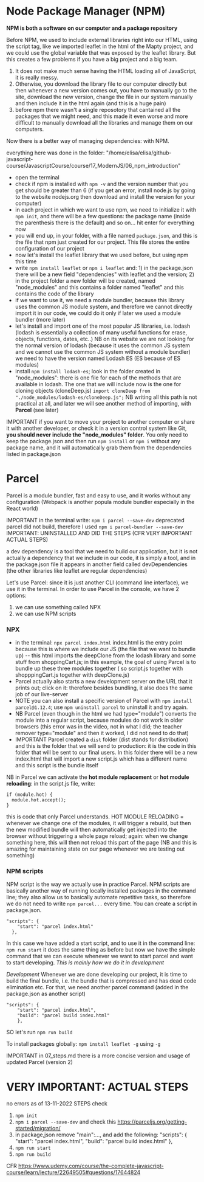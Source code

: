 # Node Package Manager (NPM)

**NPM is both a software on our computer and a package repository**

Before NPM, we used to include external libraries right into our HTML, using the script tag, like we imported leaflet in the html of the Mapty project, and we could use the global variable that was exposed by the leaflet library. But this creates a few problems if you have a big project and a big team.
1. It does not make much sense having the HTML loading all of JavaScript, it is really messy.
2. Otherwise, you download the library file to our computer directly but then whenever a new version comes out, you have to manually go to the site, download the new version, change the file in our system manually and then include it in the html again (and this is a huge pain)
3. before npm there wasn't a single reposotory that cantained all the packages that we might need, and this made it even worse and more difficult to manually download all the libraries and manage them on our computers.

Now there is a better way of managing dependencies: with NPM.

everything here was done in the folder: "/home/elisa/elisa/github-javascript-course/JavascriptCourse/course/17_ModernJS/06_npm_introduction"

- open the terminal
- check if npm is installed with `npm -v` and the version number that you get should be greater than 6 (if you get an error, install node.js by going to the website nodejs.org then download and install the version for your computer)
- in each project in which we want to use npm, we need to initialize it with `npm init`, and there will be a few questions: the package name (inside the parenthesis there is the default) and so on... hit enter for everything now
- you will end up, in your folder, with a file named `package.json`, and this is the file that npm just created for our project. This file stores the entire configuration of our project
- now let's install the leaflet library that we used before, but using npm this time
- write `npm install leaflet` or `npm i leaflet` and: 1) in the package.json there will be a new field "dependencies" with leaflet and the version; 2) in the project folder a new folder will be created, named "node_modules" and this contains a folder named "leaflet" and this contains the code of the library
- if we want to use it, we need a module bundler, because this library uses the common JS module system, and therefore we cannot directly import it in our code, we could do it only if later we used a module bundler (more later)
- let's install and import one of the most popular JS libraries, i.e. lodash (lodash is essentially a collection of many useful functions for erase, objects, functions, dates, etc..) NB on its website we are not looking for the normal version of lodash (because it uses the common JS system and we cannot use the common JS system without a module bundler) we need to have the version named Lodash ES (ES because of ES modules)
- install `npm install lodash-es`; look in the folder created in "node_modules": there is one file for each of the methods that are available in lodash. The one that we will include now is the one for cloning objects (cloneDeep.js) `import cloneDeep from "./node_modules/lodash-es/cloneDeep.js";` NB writing all this path is not practical at all, and later we will see another method of importing, with **Parcel** (see later)

IMPORTANT
if you want to move your project to another computer or share it with another developer, or check it in a version control system like Git, **you should never include the "node_modules" folder**.
You only need to keep the package.json and then run `npm install` or `npm i` without any package name, and it will automatically grab them from the dependencies listed in package.json

# Parcel
Parcel is a module bundler, fast and easy to use, and it works without any configuration (Webpack is another popula module bundler especially in the React world)

IMPORTANT in the terminal write: `npm i parcel --save-dev`
deprecated parcel did not build, therefore I used `npm i parcel-bundler --save-dev` IMPORTANT: UNINSTALLED AND DID THE STEPS (CFR VERY IMPORTANT ACTUAL STEPS)

a dev dependency is a tool that we need to build our application, but it is not actually a dependency that we include in our code, it is simply a tool, and in the package.json file it appears in another field called devDependencies (the other libraries like leaflet are regular dependencies)

Let's use Parcel: since it is just another CLI (command line interface), we use it in the terminal.
In order to use Parcel in the console, we have 2 options:
1. we can use something called NPX
2. we can use NPM scripts

### NPX
- in the terminal: `npx parcel index.html` index.html is the entry point because this is where we include our JS (the file that we want to bundle up) -- this html imports the deepClone from the lodash library and some stuff from shoppingCart.js; in this example, the goal of using Parcel is to bundle up these three modules together ( so script.js together with shopppingCart.js together with deepClone.js)
- Parcel actually also starts a new development server on the URL that it prints out; click on it: therefore besides bundling, it also does the same job of our live-server
- NOTE you can also install a specific version of Parcel with `npm install parcel@1.12.4`; use `npm uninstall parcel` to uninstall it and try again.
- NB Parcel (even though in the html <script></script> we had type="module") converts the module into a regular script, because modules do not work in older browsers (this error was in the video, not in what I did; the teacher remover type="module" and then it worked, I did not need to do that)
- IMPORTANT Parcel created a `dist` folder (dist stands for distribution) and this is the folder that we will send to production: it is the code in this folder that will be sent to our final users. In this folder there will be a new index.html that will import a new script.js which has a different name and this script is the bundle itself

NB in Parcel we can activate the **hot module replacement** or **hot module reloading**: in the script.js file, write:
```
if (module.hot) {
  module.hot.accept();
}
```
this is code that only Parcel understands.
HOT MODULE RELOADING = whenever we change one of the modules, it will trigger a rebuild, but then the new modified bundle will then automatically get injected into the browser without triggering a whole page reload; again: when we change something here, this will then not reload this part of the page (NB and this is amazing for maintaining state on our page whenever we are testing out something)

### NPM scripts
NPM script is the way we actually use in practice Parcel.
NPM scripts are basically another way of running locally installed packages in the command line; they also allow us to basically automate repetitive tasks, so therefore we do not need to write `npm parcel...` every time. You can create a script in package.json.

```
"scripts": {
    "start": "parcel index.html"
  },
```

In this case we have added a start script, and to use it in the command line: `npm run start`
it does the same thing as before but now we have the simple command that we can execute whenever we want to start parcel and want to start developing. *This is mainly how we do it in development*

*Development*
Whenever we are done developing our project, it is time to build the final bundle, i.e. the bundle that is compressed and has dead code elimination etc.
For that, we need another parcel command (added in the package.json as another script)
```
"scripts": {
    "start": "parcel index.html",
    "build": "parcel build index.html"
    },
```
SO let's run `npm run build`

To install packages globally: `npm install leaflet -g` using `-g`

IMPORTANT in 07_steps.md there is a more concise version and usage of updated Parcel (version 2)

# VERY IMPORTANT: ACTUAL STEPS
no errors as of 13-11-2022
STEPS
check 
1. `npm init`
2. `npm i parcel --save-dev` and check this https://parceljs.org/getting-started/migration/
3. in package,json remove "main":..., and add the following:
    "scripts": {
       "start": "parcel index.html",
       "build": "parcel build index.html"
     },
4. `npm run start`
5. `npm run build`

CFR https://www.udemy.com/course/the-complete-javascript-course/learn/lecture/22649505#questions/17644824

